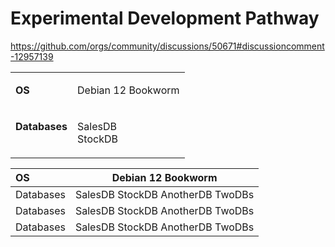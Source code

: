 # Experimental Development Pathway

https://github.com/orgs/community/discussions/50671#discussioncomment-12957139

<table style="border-collapse: collapse;">
<tbody>

<!-- Row 1 -->
<tr>
  <td style="border: none;">

  **OS**

  </td style="border: none;">
  <td>
  
  Debian 12 Bookworm
  
  </td>
</tr>

<!-- Row 2 -->
<tr>
  <td style="border: none;" valign="top">

  **Databases**

  </td>
  <td style="border: none;">

  SalesDB<br>StockDB

  </td>
</tr>

</tbody>
</table>

| OS  | Debian 12 Bookworm |
| :-- | ------------------ |
| Databases | SalesDB StockDB AnotherDB TwoDBs |
| Databases | SalesDB StockDB AnotherDB TwoDBs |
| Databases | SalesDB StockDB AnotherDB TwoDBs |